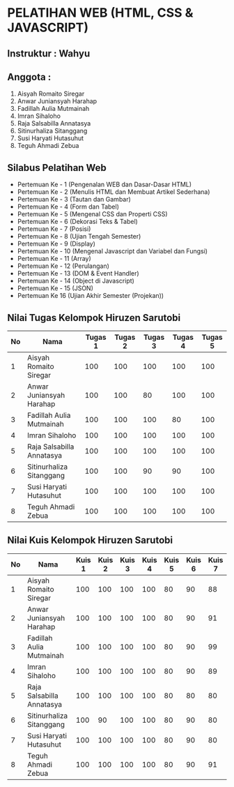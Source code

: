 # PELATIHAN WEB (HTML, CSS & JAVASCRIPT)

## Instruktur : Wahyu

## Anggota :

1. Aisyah Romaito Siregar
2. Anwar Juniansyah Harahap
3. Fadillah Aulia Mutmainah
4. Imran Sihaloho
5. Raja Salsabilla Annatasya
6. Sitinurhaliza Sitanggang
7. Susi Haryati Hutasuhut
8. Teguh Ahmadi Zebua

## Silabus Pelatihan Web

- Pertemuan Ke - 1 (Pengenalan WEB dan Dasar-Dasar HTML)
- Pertemuan Ke - 2 (Menulis HTML dan Membuat Artikel Sederhana)
- Pertemuan Ke - 3 (Tautan dan Gambar)
- Pertemuan Ke - 4 (Form dan Tabel)
- Pertemuan Ke - 5 (Mengenal CSS dan Properti CSS)
- Pertemuan Ke - 6 (Dekorasi Teks & Tabel)
- Pertemuan Ke - 7 (Posisi)
- Pertemuan Ke - 8 (Ujian Tengah Semester)
- Pertemuan Ke - 9 (Display)
- Pertemuan Ke - 10 (Mengenal Javascript dan Variabel dan Fungsi)
- Pertemuan Ke - 11 (Array)
- Pertemuan Ke - 12 (Perulangan)
- Pertemuan Ke - 13 (DOM & Event Handler)
- Pertemuan Ke - 14 (Object di Javascript)
- Pertemuan Ke - 15 (JSON)
- Pertemuan Ke 16 (Ujian Akhir Semester (Projekan))

## Nilai Tugas Kelompok Hiruzen Sarutobi

| No  | Nama                      | Tugas 1 | Tugas 2 | Tugas 3 | Tugas 4 | Tugas 5 |
| --- | ------------------------- | ------- | ------- | ------- | ------- | ------- |
| 1   | Aisyah Romaito Siregar    | 100     | 100     | 100     | 100     | 100     |
| 2   | Anwar Juniansyah Harahap  | 100     | 100     | 80      | 100     | 100     |
| 3   | Fadillah Aulia Mutmainah  | 100     | 100     | 100     | 80      | 100     |
| 4   | Imran Sihaloho            | 100     | 100     | 100     | 100     | 100     |
| 5   | Raja Salsabilla Annatasya | 100     | 100     | 100     | 100     | 100     |
| 6   | Sitinurhaliza Sitanggang  | 100     | 100     | 90      | 90      | 100     |
| 7   | Susi Haryati Hutasuhut    | 100     | 100     | 100     | 100     | 100     |
| 8   | Teguh Ahmadi Zebua        | 100     | 100     | 100     | 100     | 100     |

## Nilai Kuis Kelompok Hiruzen Sarutobi
| No  | Nama                      | Kuis 1 | Kuis 2 | Kuis 3 | Kuis 4 | Kuis 5 | Kuis 6 | Kuis 7 |
| --- | ------------------------- | ------ | ------ | ------ | ------ | ------ | ------ | ------ |
| 1   | Aisyah Romaito Siregar    | 100    | 100    | 100    | 100    | 80     | 90     | 88     |
| 2   | Anwar Juniansyah Harahap  | 100    | 100    | 100    | 100    | 80     | 90     | 91     |
| 3   | Fadillah Aulia Mutmainah  | 100    | 100    | 100    | 100    | 80     | 90     | 99     |
| 4   | Imran Sihaloho            | 100    | 100    | 100    | 100    | 80     | 90     | 89     |
| 5   | Raja Salsabilla Annatasya | 100    | 100    | 100    | 100    | 80     | 80     | 80     |
| 6   | Sitinurhaliza Sitanggang  | 100    | 90     | 100    | 100    | 80     | 90     | 80     |
| 7   | Susi Haryati Hutasuhut    | 100    | 100    | 100    | 100    | 80     | 90     | 80     |
| 8   | Teguh Ahmadi Zebua        | 100    | 100    | 100    | 100    | 80     | 90     | 91     |
